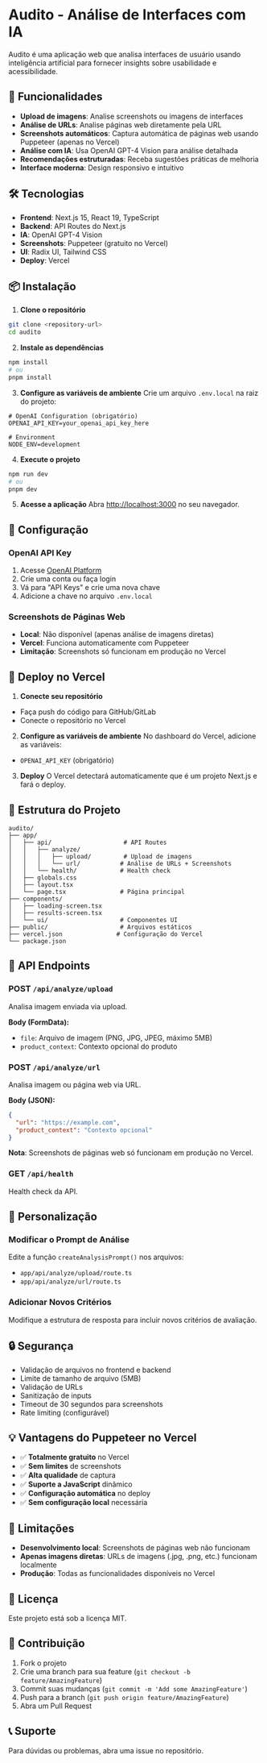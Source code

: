 # Audito - Análise de Interfaces com IA

Audito é uma aplicação web que analisa interfaces de usuário usando inteligência artificial para fornecer insights sobre usabilidade e acessibilidade.

## 🚀 Funcionalidades

- **Upload de imagens**: Analise screenshots ou imagens de interfaces
- **Análise de URLs**: Analise páginas web diretamente pela URL
- **Screenshots automáticos**: Captura automática de páginas web usando Puppeteer (apenas no Vercel)
- **Análise com IA**: Usa OpenAI GPT-4 Vision para análise detalhada
- **Recomendações estruturadas**: Receba sugestões práticas de melhoria
- **Interface moderna**: Design responsivo e intuitivo

## 🛠️ Tecnologias

- **Frontend**: Next.js 15, React 19, TypeScript
- **Backend**: API Routes do Next.js
- **IA**: OpenAI GPT-4 Vision
- **Screenshots**: Puppeteer (gratuito no Vercel)
- **UI**: Radix UI, Tailwind CSS
- **Deploy**: Vercel

## 📦 Instalação

1. **Clone o repositório**
```bash
git clone <repository-url>
cd audito
```

2. **Instale as dependências**
```bash
npm install
# ou
pnpm install
```

3. **Configure as variáveis de ambiente**
Crie um arquivo `.env.local` na raiz do projeto:

```env
# OpenAI Configuration (obrigatório)
OPENAI_API_KEY=your_openai_api_key_here

# Environment
NODE_ENV=development
```

4. **Execute o projeto**
```bash
npm run dev
# ou
pnpm dev
```

5. **Acesse a aplicação**
Abra [http://localhost:3000](http://localhost:3000) no seu navegador.

## 🔧 Configuração

### OpenAI API Key
1. Acesse [OpenAI Platform](https://platform.openai.com/)
2. Crie uma conta ou faça login
3. Vá para "API Keys" e crie uma nova chave
4. Adicione a chave no arquivo `.env.local`

### Screenshots de Páginas Web
- **Local**: Não disponível (apenas análise de imagens diretas)
- **Vercel**: Funciona automaticamente com Puppeteer
- **Limitação**: Screenshots só funcionam em produção no Vercel

## 🚀 Deploy no Vercel

1. **Conecte seu repositório**
- Faça push do código para GitHub/GitLab
- Conecte o repositório no Vercel

2. **Configure as variáveis de ambiente**
No dashboard do Vercel, adicione as variáveis:
- `OPENAI_API_KEY` (obrigatório)

3. **Deploy**
O Vercel detectará automaticamente que é um projeto Next.js e fará o deploy.

## 📁 Estrutura do Projeto

```
audito/
├── app/
│   ├── api/                    # API Routes
│   │   ├── analyze/
│   │   │   ├── upload/         # Upload de imagens
│   │   │   └── url/           # Análise de URLs + Screenshots
│   │   └── health/            # Health check
│   ├── globals.css
│   ├── layout.tsx
│   └── page.tsx               # Página principal
├── components/
│   ├── loading-screen.tsx
│   ├── results-screen.tsx
│   └── ui/                    # Componentes UI
├── public/                    # Arquivos estáticos
├── vercel.json               # Configuração do Vercel
└── package.json
```

## 🔌 API Endpoints

### POST `/api/analyze/upload`
Analisa imagem enviada via upload.

**Body (FormData):**
- `file`: Arquivo de imagem (PNG, JPG, JPEG, máximo 5MB)
- `product_context`: Contexto opcional do produto

### POST `/api/analyze/url`
Analisa imagem ou página web via URL.

**Body (JSON):**
```json
{
  "url": "https://example.com",
  "product_context": "Contexto opcional"
}
```

**Nota**: Screenshots de páginas web só funcionam em produção no Vercel.

### GET `/api/health`
Health check da API.

## 🎨 Personalização

### Modificar o Prompt de Análise
Edite a função `createAnalysisPrompt()` nos arquivos:
- `app/api/analyze/upload/route.ts`
- `app/api/analyze/url/route.ts`

### Adicionar Novos Critérios
Modifique a estrutura de resposta para incluir novos critérios de avaliação.

## 🔒 Segurança

- Validação de arquivos no frontend e backend
- Limite de tamanho de arquivo (5MB)
- Validação de URLs
- Sanitização de inputs
- Timeout de 30 segundos para screenshots
- Rate limiting (configurável)

## 💡 Vantagens do Puppeteer no Vercel

- ✅ **Totalmente gratuito** no Vercel
- ✅ **Sem limites** de screenshots
- ✅ **Alta qualidade** de captura
- ✅ **Suporte a JavaScript** dinâmico
- ✅ **Configuração automática** no deploy
- ✅ **Sem configuração local** necessária

## 🚧 Limitações

- **Desenvolvimento local**: Screenshots de páginas web não funcionam
- **Apenas imagens diretas**: URLs de imagens (.jpg, .png, etc.) funcionam localmente
- **Produção**: Todas as funcionalidades disponíveis no Vercel

## 📝 Licença

Este projeto está sob a licença MIT.

## 🤝 Contribuição

1. Fork o projeto
2. Crie uma branch para sua feature (`git checkout -b feature/AmazingFeature`)
3. Commit suas mudanças (`git commit -m 'Add some AmazingFeature'`)
4. Push para a branch (`git push origin feature/AmazingFeature`)
5. Abra um Pull Request

## 📞 Suporte

Para dúvidas ou problemas, abra uma issue no repositório.
